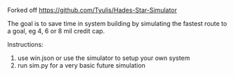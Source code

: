 Forked off https://github.com/Tyulis/Hades-Star-Simulator

The goal is to save time in system building by simulating the fastest route to a goal, eg 4, 6 or 8 mil credit cap.

Instructions: 
1. use win.json or use the simulator to setup your own system
2. run sim.py for a very basic future simulation
